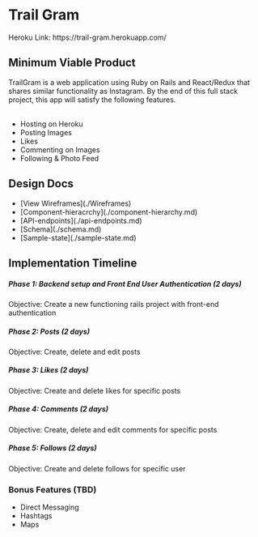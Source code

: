 <h1>Trail Gram</h1>
Heroku Link: https://trail-gram.herokuapp.com/

<h2>Minimum Viable Product</h2>
TrailGram is a web application using Ruby on Rails and React/Redux that shares similar functionality as Instagram.  By the end of this full stack project,
this app will satisfy the following features.
<br>
<br>
<ul>
  <li>Hosting on Heroku</li>
  <li>Posting Images</li>
  <li>Likes</li>
  <li>Commenting on Images</li>
  <li>Following & Photo Feed</li>
</ul>
<h2>Design Docs</h2>
<ul>
  <li>[View Wireframes](./Wireframes)</li>

  <li>[Component-hieracrchy](./component-hierarchy.md)</li>

  <li>[API-endpoints](./api-endpoints.md)</li>

  <li>[Schema](./schema.md)</li>

  <li>[Sample-state](./sample-state.md)</li>
</ul>

<h2>Implementation Timeline</h2>

<h5>Phase 1: Backend setup and Front End User Authentication (2 days)</h5>
Objective: Create a new functioning rails project with front-end authentication

<h5>Phase 2: Posts (2 days)</h5>
Objective: Create, delete and edit posts

<h5>Phase 3: Likes (2 days)</h5>
Objective: Create and delete likes for specific posts

<h5>Phase 4: Comments (2 days)</h5>
Objective: Create, delete and edit comments for specific posts

<h5>Phase 5: Follows (2 days)</h5>
Objective: Create and delete follows for specific user


<h3>Bonus Features (TBD)</h3>
<ul>
  <li>Direct Messaging</li>
  <li>Hashtags</li>
  <li>Maps</li>
</ul>
